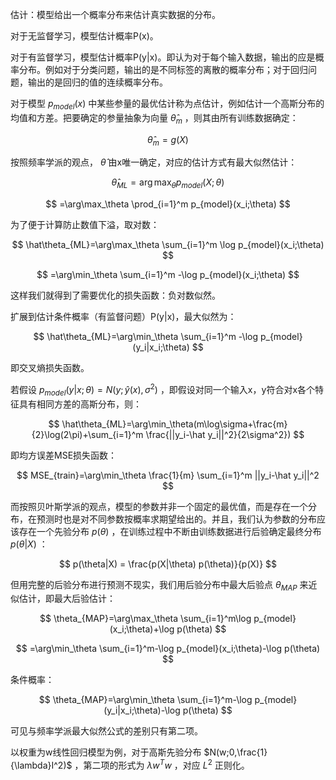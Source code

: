 估计：模型给出一个概率分布来估计真实数据的分布。

对于无监督学习，模型估计概率P(x)。

对于有监督学习，模型估计概率P(y|x)。即认为对于每个输入数据，输出的应是概率分布。例如对于分类问题，输出的是不同标签的离散的概率分布；对于回归问题，输出的是回归的值的连续概率分布。

对于模型 $p_{model}(x)$ 中某些参量的最优估计称为点估计，例如估计一个高斯分布的均值和方差。把要确定的参量抽象为向量 $\hat\theta_m$ ，则其由所有训练数据确定：


$$
\hat\theta_m=g(X)
$$


按照频率学派的观点， $\hat\theta$ 由x唯一确定，对应的估计方式有最大似然估计：


$$
\hat\theta_{ML}=\arg\max_{\theta} p_{model}(X;\theta)
$$

$$
=\arg\max_\theta \prod_{i=1}^m p_{model}(x_i;\theta)
$$



为了便于计算防止数值下溢，取对数：


$$
\hat\theta_{ML}=\arg\max_\theta \sum_{i=1}^m \log p_{model}(x_i;\theta)
$$

$$
=\arg\min_\theta \sum_{i=1}^m -\log p_{model}(x_i;\theta)
$$



这样我们就得到了需要优化的损失函数：负对数似然。

扩展到估计条件概率（有监督问题）P(y|x)，最大似然为：


$$
\hat\theta_{ML}=\arg\min_\theta \sum_{i=1}^m -\log p_{model}(y_i|x_i;\theta)
$$


即交叉熵损失函数。

若假设 $p_{model}(y|x;\theta)=N(y;\hat y(x),\sigma^2)$ ，即假设对同一个输入x，y符合对x各个特征具有相同方差的高斯分布，则：


$$
\hat\theta_{ML}=\arg\min_\theta(m\log\sigma+\frac{m}{2}\log(2\pi)+\sum_{i=1}^m \frac{||y_i-\hat y_i||^2}{2\sigma^2})
$$


即均方误差MSE损失函数：


$$
MSE_{train}=\arg\min_\theta \frac{1}{m} \sum_{i=1}^m ||y_i-\hat y_i||^2
$$


而按照贝叶斯学派的观点，模型的参数并非一个固定的最优值，而是存在一个分布，在预测时也是对不同参数按概率求期望给出的。并且，我们认为参数的分布应该存在一个先验分布 $p(\theta)$ ，在训练过程中不断由训练数据进行后验确定最终分布 $p(\theta|X)$ ：


$$
p(\theta|X) = \frac{p(X|\theta) p(\theta)}{p(X)}
$$


但用完整的后验分布进行预测不现实，我们用后验分布中最大后验点 $\theta_{MAP}$ 来近似估计，即最大后验估计：


$$
\theta_{MAP}=\arg\max_\theta \sum_{i=1}^m\log p_{model}(x_i;\theta)+\log p(\theta)
$$

$$
=\arg\min_\theta \sum_{i=1}^m-\log p_{model}(x_i;\theta)-\log p(\theta)
$$



条件概率：


$$
\theta_{MAP}=\arg\min_\theta \sum_{i=1}^m-\log p_{model}(y_i|x_i;\theta)-\log p(\theta)
$$


可见与频率学派最大似然公式的差别只有第二项。

以权重为w线性回归模型为例，对于高斯先验分布 $N(w;0,\frac{1}{\lambda}I^2)$ ，第二项的形式为 $\lambda w^Tw$ ，对应 $L^2$ 正则化。